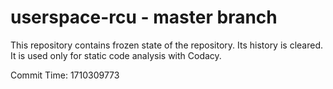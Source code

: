 # userspace-rcu - master branch

This repository contains frozen state of the repository.
Its history is cleared. It is used only for static code
analysis with Codacy.

Commit Time: 1710309773